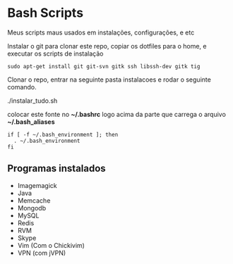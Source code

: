 Bash Scripts
============

Meus scripts maus usados em instalações, configurações, e etc

Instalar o git para clonar este repo, copiar os dotfiles para o home, e executar os scripts de instalação

```sudo apt-get install git git-svn gitk ssh libssh-dev gitk tig```

Clonar o repo, entrar na seguinte pasta instalacoes e rodar o seguinte comando.

./instalar_tudo.sh

colocar este fonte no **~/.bashrc** logo acima da parte que carrega o arquivo **~/.bash_aliases**

```
if [ -f ~/.bash_environment ]; then
  . ~/.bash_environment
fi
```

## Programas instalados
  * Imagemagick
  * Java
  * Memcache
  * Mongodb
  * MySQL
  * Redis
  * RVM
  * Skype
  * Vim (Com o Chickivim)
  * VPN (com jVPN)
